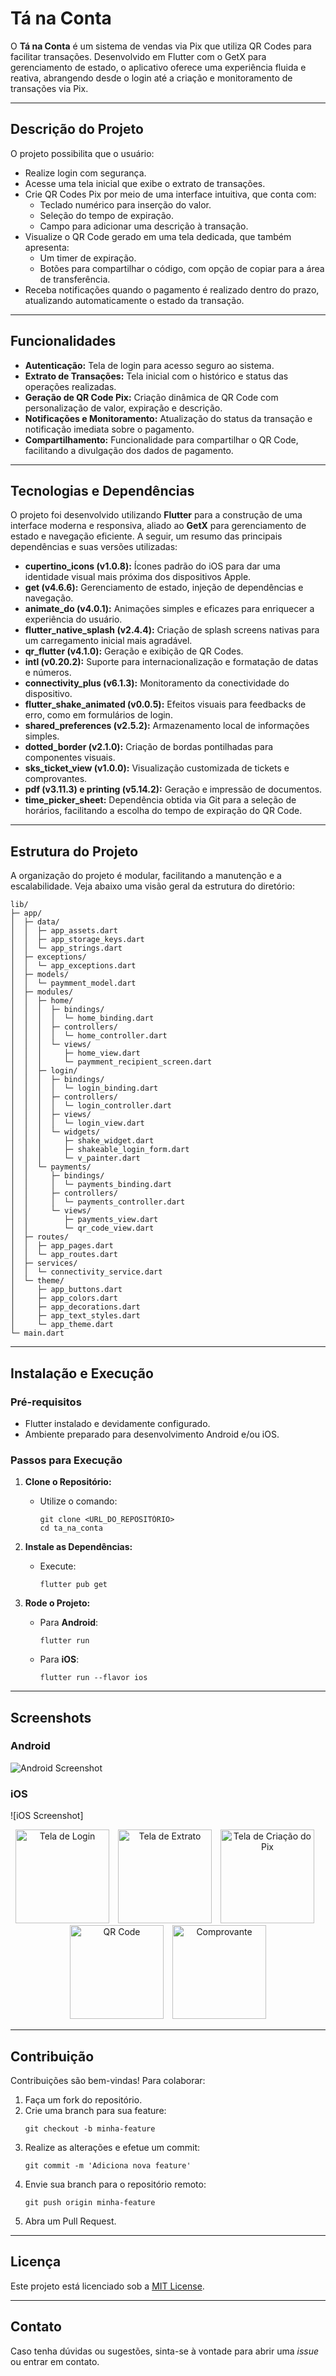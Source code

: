 # Tá na Conta

O **Tá na Conta** é um sistema de vendas via Pix que utiliza QR Codes para facilitar transações. Desenvolvido em Flutter com o GetX para gerenciamento de estado, o aplicativo oferece uma experiência fluida e reativa, abrangendo desde o login até a criação e monitoramento de transações via Pix.

---

## Descrição do Projeto

O projeto possibilita que o usuário:
- Realize login com segurança.
- Acesse uma tela inicial que exibe o extrato de transações.
- Crie QR Codes Pix por meio de uma interface intuitiva, que conta com:
  - Teclado numérico para inserção do valor.
  - Seleção do tempo de expiração.
  - Campo para adicionar uma descrição à transação.
- Visualize o QR Code gerado em uma tela dedicada, que também apresenta:
  - Um timer de expiração.
  - Botões para compartilhar o código, com opção de copiar para a área de transferência.
- Receba notificações quando o pagamento é realizado dentro do prazo, atualizando automaticamente o estado da transação.

---

## Funcionalidades

- **Autenticação:** Tela de login para acesso seguro ao sistema.
- **Extrato de Transações:** Tela inicial com o histórico e status das operações realizadas.
- **Geração de QR Code Pix:** Criação dinâmica de QR Code com personalização de valor, expiração e descrição.
- **Notificações e Monitoramento:** Atualização do status da transação e notificação imediata sobre o pagamento.
- **Compartilhamento:** Funcionalidade para compartilhar o QR Code, facilitando a divulgação dos dados de pagamento.

---

## Tecnologias e Dependências

O projeto foi desenvolvido utilizando **Flutter** para a construção de uma interface moderna e responsiva, aliado ao **GetX** para gerenciamento de estado e navegação eficiente. A seguir, um resumo das principais dependências e suas versões utilizadas:

- **cupertino_icons (v1.0.8):** Ícones padrão do iOS para dar uma identidade visual mais próxima dos dispositivos Apple.
- **get (v4.6.6):** Gerenciamento de estado, injeção de dependências e navegação.
- **animate_do (v4.0.1):** Animações simples e eficazes para enriquecer a experiência do usuário.
- **flutter_native_splash (v2.4.4):** Criação de splash screens nativas para um carregamento inicial mais agradável.
- **qr_flutter (v4.1.0):** Geração e exibição de QR Codes.
- **intl (v0.20.2):** Suporte para internacionalização e formatação de datas e números.
- **connectivity_plus (v6.1.3):** Monitoramento da conectividade do dispositivo.
- **flutter_shake_animated (v0.0.5):** Efeitos visuais para feedbacks de erro, como em formulários de login.
- **shared_preferences (v2.5.2):** Armazenamento local de informações simples.
- **dotted_border (v2.1.0):** Criação de bordas pontilhadas para componentes visuais.
- **sks_ticket_view (v1.0.0):** Visualização customizada de tickets e comprovantes.
- **pdf (v3.11.3) e printing (v5.14.2):** Geração e impressão de documentos.
- **time_picker_sheet:** Dependência obtida via Git para a seleção de horários, facilitando a escolha do tempo de expiração do QR Code.

---

## Estrutura do Projeto

A organização do projeto é modular, facilitando a manutenção e a escalabilidade. Veja abaixo uma visão geral da estrutura do diretório:

```
lib/
├─ app/
│  ├─ data/
│  │  ├─ app_assets.dart
│  │  ├─ app_storage_keys.dart
│  │  └─ app_strings.dart
│  ├─ exceptions/
│  │  └─ app_exceptions.dart
│  ├─ models/
│  │  └─ paymment_model.dart
│  ├─ modules/
│  │  ├─ home/
│  │  │  ├─ bindings/
│  │  │  │  └─ home_binding.dart
│  │  │  ├─ controllers/
│  │  │  │  └─ home_controller.dart
│  │  │  └─ views/
│  │  │     ├─ home_view.dart
│  │  │     └─ paymment_recipient_screen.dart
│  │  ├─ login/
│  │  │  ├─ bindings/
│  │  │  │  └─ login_binding.dart
│  │  │  ├─ controllers/
│  │  │  │  └─ login_controller.dart
│  │  │  ├─ views/
│  │  │  │  └─ login_view.dart
│  │  │  └─ widgets/
│  │  │     ├─ shake_widget.dart
│  │  │     ├─ shakeable_login_form.dart
│  │  │     └─ v_painter.dart
│  │  └─ payments/
│  │     ├─ bindings/
│  │     │  └─ payments_binding.dart
│  │     ├─ controllers/
│  │     │  └─ payments_controller.dart
│  │     └─ views/
│  │        ├─ payments_view.dart
│  │        └─ qr_code_view.dart
│  ├─ routes/
│  │  ├─ app_pages.dart
│  │  └─ app_routes.dart
│  ├─ services/
│  │  └─ connectivity_service.dart
│  └─ theme/
│     ├─ app_buttons.dart
│     ├─ app_colors.dart
│     ├─ app_decorations.dart
│     ├─ app_text_styles.dart
│     └─ app_theme.dart
└─ main.dart
```

---

## Instalação e Execução

### Pré-requisitos

- Flutter instalado e devidamente configurado.
- Ambiente preparado para desenvolvimento Android e/ou iOS.

### Passos para Execução

1. **Clone o Repositório:**
   - Utilize o comando:
     ```
     git clone <URL_DO_REPOSITÓRIO>
     cd ta_na_conta
     ```

2. **Instale as Dependências:**
   - Execute:
     ```
     flutter pub get
     ```

3. **Rode o Projeto:**
   - Para **Android**:
     ```
     flutter run
     ```
   - Para **iOS**:
     ```
     flutter run --flavor ios
     ```

---

## Screenshots

### Android
<!-- Adicione aqui os screenshots do app rodando em Android -->
![Android Screenshot](./screenshots/android.png)


### iOS
<!-- Adicione aqui os screenshots do app rodando em iOS -->
![iOS Screenshot]
<p align="center">
  <img src="./screenshots/ios-login.png" alt="Tela de Login" width="150" style="margin-right: 10px;">
  <img src="./screenshots/ios-extrato.png" alt="Tela de Extrato" width="150" style="margin-right: 10px;">
  <img src="./screenshots/ios-makepix.png" alt="Tela de Criação do Pix" width="150" style="margin-right: 10px;">
  <img src="./screenshots/ios-qrcode.png" alt="QR Code" width="150" style="margin-right: 10px;">
  <img src="./screenshots/ios-comprovante.png" alt="Comprovante" width="150">
</p>


---

## Contribuição

Contribuições são bem-vindas! Para colaborar:

1. Faça um fork do repositório.
2. Crie uma branch para sua feature:
   ```
   git checkout -b minha-feature
   ```
3. Realize as alterações e efetue um commit:
   ```
   git commit -m 'Adiciona nova feature'
   ```
4. Envie sua branch para o repositório remoto:
   ```
   git push origin minha-feature
   ```
5. Abra um Pull Request.

---

## Licença

Este projeto está licenciado sob a [MIT License](LICENSE).

---

## Contato

Caso tenha dúvidas ou sugestões, sinta-se à vontade para abrir uma _issue_ ou entrar em contato.

